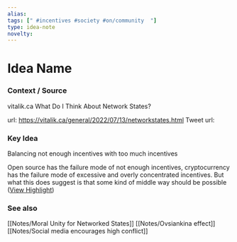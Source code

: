 ```yaml
---
alias: 
tags: [" #incentives #society #on/community  "]
type: idea-note
novelty: 
---
```

# Idea Name

### Context / Source
vitalik.ca
What Do I Think About Network States?

url: https://vitalik.ca/general/2022/07/13/networkstates.html
Tweet url: 

### Key Idea

Balancing not enough incentives with too much incentives

Open source has the failure mode of not enough incentives, cryptocurrency has the failure mode of excessive and overly concentrated incentives. But what this does suggest is that some kind of middle way should be possible ([View Highlight](https://instapaper.com/read/1522307276/20088816))

### See also
[[Notes/Moral Unity for Networked States]]
[[Notes/Ovsiankina effect]]
[[Notes/Social media encourages high conflict]]
